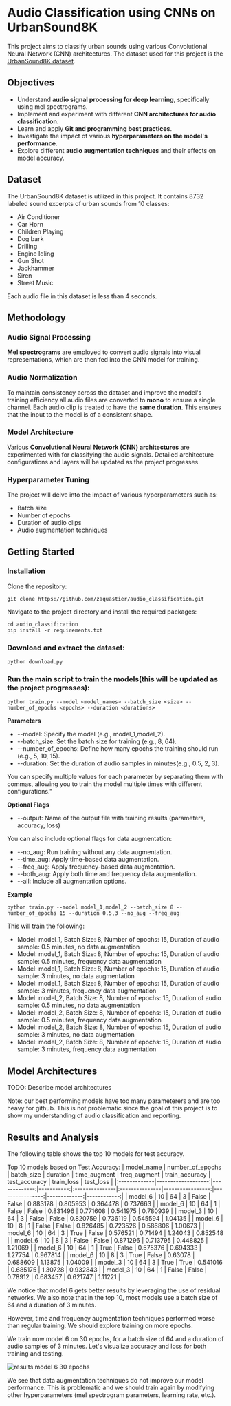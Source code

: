 # Audio Classification using CNNs on UrbanSound8K

This project aims to classify urban sounds using various Convolutional Neural Network (CNN) architectures. The dataset used for this project is the [UrbanSound8K dataset](https://urbansounddataset.weebly.com/urbansound8k.html).

## Objectives

* Understand **audio signal processing for deep learning**, specifically using mel spectrograms.
* Implement and experiment with different **CNN architectures for audio classification**.
* Learn and apply **Git and programming best practices**.
* Investigate the impact of various **hyperparameters on the model's performance**.
* Explore different **audio augmentation techniques** and their effects on model accuracy.

## Dataset
The UrbanSound8K dataset is utilized in this project. It contains 8732 labeled sound excerpts of urban sounds from 10 classes:

* Air Conditioner
* Car Horn
* Children Playing
* Dog bark
* Drilling
* Engine Idling
* Gun Shot
* Jackhammer
* Siren
* Street Music

Each audio file in this dataset is less than 4 seconds.

## Methodology

### Audio Signal Processing

**Mel spectrograms** are employed to convert audio signals into visual representations, which are then fed into the CNN model for training.

### Audio Normalization

To maintain consistency across the dataset and improve the model's training efficiency all audio files are converted to **mono** to ensure a single channel. Each audio clip is treated to have the **same duration**. This ensures that the input to the model is of a consistent shape.

### Model Architecture

Various **Convolutional Neural Network (CNN) architectures** are experimented with for classifying the audio signals. Detailed architecture configurations and layers will be updated as the project progresses.

### Hyperparameter Tuning

The project will delve into the impact of various hyperparameters such as:

* Batch size
* Number of epochs
* Duration of audio clips
* Audio augmentation techniques


## Getting Started

### Installation

Clone the repository:

```
git clone https://github.com/zaquastier/audio_classification.git
```

Navigate to the project directory and install the required packages:

```
cd audio_classification
pip install -r requirements.txt
```

### Download and extract the dataset:

```
python download.py
```

### Run the main script to train the models(this will be updated as the project progresses):

```
python train.py --model <model_names> --batch_size <size> --number_of_epochs <epochs> --duration <durations>
```

**Parameters**

* --model: Specify the model (e.g., model_1,model_2).
* --batch_size: Set the batch size for training (e.g., 8, 64).
* --number_of_epochs: Define how many epochs the training should run (e.g., 5, 10, 15).
* --duration: Set the duration of audio samples in minutes(e.g., 0.5, 2, 3).

You can specify multiple values for each parameter by separating them with commas, allowing you to train the model multiple times with different configurations."

**Optional Flags**

* --output: Name of the output file with training results (parameters, accuracy, loss) 

You can also include optional flags for data augmentation:

* --no_aug: Run training without any data augmentation.
* --time_aug: Apply time-based data augmentation.
* --freq_aug: Apply frequency-based data augmentation.
* --both_aug: Apply both time and frequency data augmentation.
* --all: Include all augmentation options.

**Example**

```
python train.py --model model_1,model_2 --batch_size 8 --number_of_epochs 15 --duration 0.5,3 --no_aug --freq_aug
```

This will train the following:

* Model: model_1, Batch Size: 8, Number of epochs: 15, Duration of audio sample: 0.5 minutes, no data augmentation 
* Model: model_1, Batch Size: 8, Number of epochs: 15, Duration of audio sample: 0.5 minutes, frequency data augmentation 
* Model: model_1, Batch Size: 8, Number of epochs: 15, Duration of audio sample: 3 minutes, no data augmentation 
* Model: model_1, Batch Size: 8, Number of epochs: 15, Duration of audio sample: 3 minutes, frequency data augmentation 
* Model: model_2, Batch Size: 8, Number of epochs: 15, Duration of audio sample: 0.5 minutes, no data augmentation 
* Model: model_2, Batch Size: 8, Number of epochs: 15, Duration of audio sample: 0.5 minutes, frequency data augmentation 
* Model: model_2, Batch Size: 8, Number of epochs: 15, Duration of audio sample: 3 minutes, no data augmentation 
* Model: model_2, Batch Size: 8, Number of epochs: 15, Duration of audio sample: 3 minutes, frequency data augmentation 


## Model Architectures

TODO: Describe model architectures

Note: our best performing models have too many parameterers and are too heavy for github. This is not problematic since the goal of this project is to show my understanding of audio classification and reporting.

## Results and Analysis

The following table shows the top 10 models for test accuracy.

Top 10 models based on Test Accuracy:
| model_name   |   number_of_epochs |   batch_size |   duration | time_augment   | freq_augment   |   train_accuracy |   test_accuracy |   train_loss |   test_loss |
|:-------------|-------------------:|-------------:|-----------:|:---------------|:---------------|-----------------:|----------------:|-------------:|------------:|
| model_6      |                 10 |           64 |          3 | False          | False          |         0.883178 |        0.805953 |     0.364478 |    0.737663 |
| model_6      |                 10 |           64 |          1 | False          | False          |         0.831496 |        0.771608 |     0.541975 |    0.780939 |
| model_3      |                 10 |           64 |          3 | False          | False          |         0.820759 |        0.736119 |     0.545594 |    1.04135  |
| model_6      |                 10 |            8 |          1 | False          | False          |         0.826485 |        0.723526 |     0.586806 |    1.00673  |
| model_6      |                 10 |           64 |          3 | True           | False          |         0.576521 |        0.71494  |     1.24043  |    0.852548 |
| model_6      |                 10 |            8 |          3 | False          | False          |         0.871296 |        0.713795 |     0.448825 |    1.21069  |
| model_6      |                 10 |           64 |          1 | True           | False          |         0.575376 |        0.694333 |     1.27754  |    0.967814 |
| model_6      |                 10 |            8 |          3 | True           | False          |         0.63078  |        0.688609 |     1.13875  |    1.04009  |
| model_3      |                 10 |           64 |          3 | True           | True           |         0.541016 |        0.685175 |     1.30728  |    0.932843 |
| model_3      |                 10 |           64 |          1 | False          | False          |         0.78912  |        0.683457 |     0.621747 |    1.11221  |

We notice that model 6 gets better results by leveraging the use of residual networks. We also note that in the top 10, most models use a batch size of 64 and a duration of 3 minutes. 

However, time and frequency augmentation techniques performed worse than regular training. We should explore training on more epochs.

We train now model 6 on 30 epochs, for a batch size of 64 and a duration of audio samples of 3 minutes. Let's visualize accuracy and loss for both training and testing.

![results model 6 30 epochs]('results/model_6_30_epochs.png')

We see that data augmentation techniques do not improve our model performance. This is problematic and we should train again by modifying other hyperparameters (mel spectrogram parameters, learning rate, etc.).
